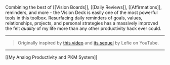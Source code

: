 Combining the best of [[Vision Boards]], [[Daily Reviews]], [[Affirmations]], reminders, and more - the Vision Deck is easily one of the most powerful tools in this toolbox. Resurfacing daily reminders of goals, values, relationships, projects, and personal strategies has a massively improved the felt *quality* of my life more than any other productivity hack ever could.

---

> Originally inspired by [this video](https://www.youtube.com/watch?v=3mVpSqBpvBA) and [its sequel](https://www.youtube.com/watch?v=4VwuDahBaKc) by Lefie on YouTube. 

---
[[My Analog Productivity and PKM System]]